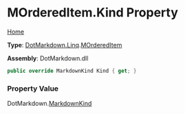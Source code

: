 # MOrderedItem\.Kind Property

[Home](../../../../README.md)

**Type**: [DotMarkdown.Linq](../../README.md)\.[MOrderedItem](../README.md)

**Assembly**: DotMarkdown\.dll

```csharp
public override MarkdownKind Kind { get; }
```

### Property Value

DotMarkdown\.[MarkdownKind](../../../MarkdownKind/README.md)

